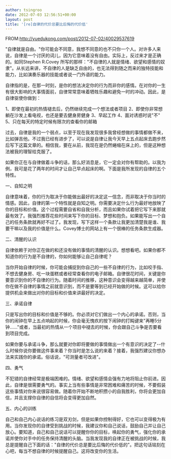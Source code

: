 ```yaml
---
author: tsingroo
date: 2012-07-03 12:56:51+00:00
layout: post
title: '[re]自律的代价总要比后悔的代价低'
---
```


FROM:http://yuedukong.com/post/2012-07-02/40029537619


"自律就是自由。"你可能会不同意，我想不同意的也不只你一个人。对许多人来说，自律是一个讨厌的词儿，因为它意味着没有自由。实际上，反过来才是正确的。如同Stephen R.Covey 所写的那样："不自律的人就是情绪、欲望和感情的奴隶"。从长远来讲，不自律的人是缺乏自由的，也无法得到随之而来的独特技能和能力，比如演奏乐器的技能或者说一门外语的能力。
<!-- more -->
自律指的是，在那一时刻，是你的想法决定你的行为而非你的感情。在对你的一生有很大影响的大事情面前，自律常常意味着牺牲乐趣和避免一时的冲动。因此，是自律驱使你做到：

1、即使在最初的热情褪去后，仍然继续完成一个想法或者项目
2、即使你非常想躺在沙发上看电视，也还是要去健身房健身
3、早起工作
4、面对诱惑时说"不"
5、只在每天的特定时候有限次的查看你的邮箱

过去，自律是我的一个弱点，以至于现在我发现很多我曾经想做的事情都做不来，比如弹吉他。不过我已经有进步了，可以说是自律让我今天早上五点起床去跑步然后写下这篇文章的。相信我，要在从前，我现在是仍然蜷缩在床上的，但是这种想法被我的理智给克服了。

如果你正在与自律做着斗争的话，那么好消息是，它一定会对你有帮助的。以我为例，我可是花了两年的时间才让自己早点起床的啊。下面是我所发现的自律的五个特性。

一、自知之明

自律意味着，你的行为取决于你能做出最好的决定这一信念，而非取决于你当时的情感。因此，自律的第一个特性就是自知之明。你需要决定什么行为最好地放映了你的目标和价值。这个过程需要自省和自我分析，而且如果你试着把它写下来那就最有效了。我强烈推荐花些时间来写下你的目标、梦想和抱负。如果能写出一个自己的任务条款就再好不过了。我发现，写下这样一个条款让我更加清楚我是谁、我要干嘛以及我的价值是什么。Covey博士的网站上有一个很棒的任务条款生成器。

二、清醒的认识

自律依赖于对你正在做的和还没有做的事情的清醒的认识。想想看吧。如果你都不知道你的行为是不自律的，你如何能够让自己自律呢？

当你开始自律的时候，你可能会捕捉到你自己的一些不自律的行为，比如咬手指、不想去健身房、吃一块蛋糕或者经常查看你的电子邮箱。自律很花时间，关键是你要意识到你的不自律的行为。随着时间的推移，这种意识会变得越来越简单，并使你在做不自律的事情之前就意识到，而不是要等到已经开始做的时候。这可以给你提供机会来做出对你的目标和价值来讲最好的决定。

三、承诺自律

只是写出你的目标和价值是不够的。你必须对它们做出一个内心的承诺。否则，当你的闹钟在早上五点响起的时候，你会毫无愧疚的按下闹钟的打盹键来"再睡5分钟……"或者，当最初的热情从一个项目中褪去的时候，你会跟自己斗争是否要看到项目完成。

如果你要与承诺斗争，那么就要对你即将要做的事情做出一个有意识的决定了--什么时候你说你要做这件事来着？你当时是怎么说的来着？接着，我强烈建议你想办法来实践你的承诺。俗话说，"可测量者可改进"。

四、勇气

不犯错的自律经常是极端困难的。情绪、欲望和感情会强有力地将阻止你前进。因此，自律是很需要勇气的。事实上当有些事情是非常困难和痛苦的时候，不要假装这些事情对你来说很容易做。随着你开始不断地积攒小的自我胜利，你将会更加自信，并且支撑你自律的自信将会变得更加自然。

五、内心的训练

自己和自己内心说话的练习是双刃剑，但是如果你控制得好，它也可以变得极为有用。当你发现你的自律受到挑战的时候，我建议你和自己说话，鼓励自己并让自己放心。要知道，自己和自己说话可以提醒你你的目标，唤起你的勇气，强化你的承诺并使你对手中的任务保持清醒的头脑。当我发现我的自律正在被挑战的时候，我总是提醒自己下面的话："自律的代价总是要比后悔的代价低的"。把这句话铭刻在心吧，每当不想自律的时候提醒自己。这将改变你的生活。
